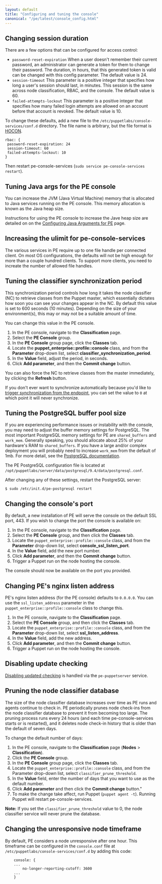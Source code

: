 ```yaml
---
layout: default
title: "Configuring and tuning the console"
canonical: "/pe/latest/console_config.html"
---
```


## Changing session duration

There are a few options that can be configured for access control:

- `password-reset-expiration`  When a user doesn't remember their current password, an administrator can generate a token for them to change their password. The duration, in hours, that this generated token is valid can be changed with this config parameter. The default value is 24.
- `session-timeout`  This parameter is a positive integer that specifies how long a user's session should last, in minutes. This session is the same across node classification, RBAC, and the console. The default value is 60.
- `failed-attempts-lockout`  This parameter is a positive integer that specifies how many failed login attempts are allowed on an account before that account is revoked. The default value is 10.

To change these defaults, add a new file to the `/etc/puppetlabs/console-services/conf.d` directory. The file name is arbitrary, but the file format is [HOCON](./config_hocon.html).

    rbac: {
     password-reset-expiration: 24
     session-timeout: 60
     failed-attempts-lockout: 10
    }

Then restart pe-console-services (`sudo service pe-console-services restart`).

## Tuning Java args for the PE console

You can increase the JVM (Java Virtual Machine) memory that is allocated to Java services running on the PE console. This memory allocation is known as the Java heap size.

Instructions for using the PE console to increase the Jave heap size are detailed on on the [Configuring Java Arguments for PE](./config_java_args.html#pe-console-services) page.

## Increasing the ulimit for pe-console-services

The various services in PE require up to one file handle per connected client. On most OS configurations, the defaults will not be high enough for more than a couple hundred clients. To support more clients, you need to increate the number of allowed file handles.

## Tuning the classifier synchronization period

This synchronization period controls how long it takes the node classifier (NC) to retrieve classes from the Puppet master, which essentially dictates how soon you can see your changes appear in the NC. By default this value is set to 600 seconds (10 minutes). Depending on the size of your environment(s), this may or may not be a suitable amount of time.

You can change this value in the PE console.

1. In the PE console, navigate to the **Classification** page.
2. Select the **PE Console** group.
3. In the **PE Console** group page, click the **Classes** tab.
4. Locate the **puppet_enterprise::profile::console** class, and from the **Parameter** drop-down list, select **classifier_synchronization_period**.
5. In the **Value** field, adjust the period, in seconds.
6. Click **Add parameter**, and then the **Commit change** button.

You can also force the NC to retrieve classes from the master immediately, by clicking the **Refresh** button.

If you don't ever want to synchronize automatically because you'd like to [trigger synchronization from the endpoint](./nc_update_classes.html#post-v1update-classes), you can set the value to `0` at which point it will never synchronize.

## Tuning the PostgreSQL buffer pool size

If you are experiencing performance issues or instability with the console, you may need to adjust the buffer memory settings for PostgreSQL. The most important PostgreSQL memory settings for PE are `shared_buffers` and `work_mem`.  Generally speaking, you should allocate about 25% of your hardware's RAM to `shared_buffers`. If you have a large and/or complex deployment you will probably need to increase `work_mem` from the default of 1mb. For more detail, see the [PostgreSQL documentation](http://www.postgresql.org/docs/9.2/static/runtime-config-resource.html).

The PE PostgreSQL configuration file is located at `/opt/puppetlabs/server/data/postgresql/9.4/data/postgresql.conf`.

After changing any of these settings, restart the PostgreSQL server:

    $ sudo /etc/init.d/pe-postgresql restart

## Changing the console's port

By default, a new installation of PE will serve the console on the default SSL port, 443. If you wish to change the port the console is available on:

1. In the PE console, navigate to the **Classification** page.
2. Select the **PE Console** group, and then click the **Classes** tab.
3. Locate the `puppet_enterprise::profile::console` class, and from the **Parameter** drop-down list, select **console_ssl_listen_port**.
4. In the **Value** field, add the new port number.
5. Click **Add parameter**, and then the **Commit change** button.
6. Trigger a Puppet run on the node hosting the console. 

The console should now be available on the port you provided.

## Changing PE's nginx listen address

PE's nginx listen address (for the PE console) defaults to `0.0.0.0`. You can use the `ssl_listen_address` parameter in the `puppet_enterprise::profile::console` class to change this. 

1. In the PE console, navigate to the **Classification** page.
2. Select the **PE Console** group, and then click the **Classes** tab.
3. Locate the `puppet_enterprise::profile::console` class, and from the **Parameter** drop-down list, select **ssl_listen_address**.
4. In the **Value** field, add the new address.
5. Click **Add parameter**, and then the **Commit change** button.
6. Trigger a Puppet run on the node hosting the console. 

## Disabling update checking

[Disabling updated checking](./config_puppetserver.html#disabling-update-checking) is handled via the `pe-puppetserver` service.

## Pruning the node classifier database

The size of the node classifier database increases over time as PE runs and agents continue to check in. PE periodically prunes node check-ins from the node classifier database to prevent it from becoming too large. The pruning process runs every 24 hours (and each time pe-console-services starts or is restarted), and it deletes node check-in history that is older than the default of seven days.

To change the default number of days:

1. In the PE console, navigate to the **Classification** page (**Nodes** > **Classification**).
2. Click the **PE Console** group.
3. In the **PE Console** group page, click the **Classes** tab.
4. Locate the `puppet_enterprise::profile::console` class, and from the Parameter drop-down list, select `classifier_prune_threshold`.
5. In the **Value** field, enter the number of days that you want to use as the default number.
6. Click **Add parameter** and then click the **Commit change** button."
7. To make the change take affect, run Puppet (`puppet agent -t`). Running Puppet will restart pe-console-services.

**Note:** If you set the `classifier_prune_threshold` value to 0, the node classifier service will never prune the database.

## Changing the unresponsive node timeframe

By default, PE considers a node unresponsive after one hour. This timeframe can be configured in the `console.conf` file at `/etc/puppetlabs/console-services/conf.d` by adding this code:

		console: {
		...
  			no-longer-reporting-cutoff: 3600
		...
		}

